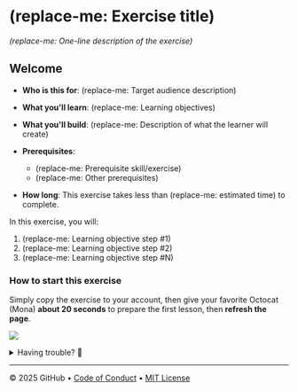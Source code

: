 # (replace-me: Exercise title)

_(replace-me: One-line description of the exercise)_

## Welcome

- **Who is this for**: (replace-me: Target audience description)
- **What you'll learn**: (replace-me: Learning objectives)
- **What you'll build**: (replace-me: Description of what the learner will create)
- **Prerequisites**:
  - (replace-me: Prerequisite skill/exercise)
  - (replace-me: Other prerequisites)

- **How long**: This exercise takes less than (replace-me: estimated time) to complete.

In this exercise, you will:

1. (replace-me: Learning objective step #1)
1. (replace-me: Learning objective step #2)
1. (replace-me: Learning objective step #N)


### How to start this exercise

Simply copy the exercise to your account, then give your favorite Octocat (Mona) **about 20 seconds** to prepare the first lesson, then **refresh the page**.

<!--  (replace-me: Make sure to edit the URL with proper template_owner, template_name, repo name and description)  -->
[![](https://img.shields.io/badge/Copy%20Exercise-%E2%86%92-1f883d?style=for-the-badge&logo=github&labelColor=197935)](https://github.com/new?template_owner=skills&template_name=skills-exercise-template&owner=%40me&name=skills-<replace-me>&description=Exercise:+Replace+me&visibility=public)

<details>
<summary>Having trouble? 🤷</summary><br/>

When copying the exercise, we recommend the following settings:

- For owner, choose your personal account or an organization to host the repository.

- We recommend creating a public repository, since private repositories will use Actions minutes.

If the exercise isn't ready in 20 seconds, please check the [Actions](../../actions) tab.

- Check to see if a job is running. Sometimes it simply takes a bit longer.

- If the page shows a failed job, please submit an issue. Nice, you found a bug! 🐛

</details>

---

&copy; 2025 GitHub &bull; [Code of Conduct](https://www.contributor-covenant.org/version/2/1/code_of_conduct/code_of_conduct.md) &bull; [MIT License](https://gh.io/mit)
